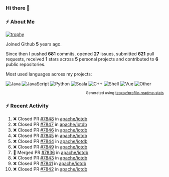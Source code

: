 ### Hi there 👋

### :zap: About Me

[![trophy](https://github-profile-trophy.vercel.app/?username=HTHou&theme=onedark)](https://github.com/ryo-ma/github-profile-trophy)
   
Joined Github **5** years ago.

Since then I pushed **681** commits, opened **27** issues, submitted **621** pull requests, received **1** stars across **5** personal projects and contributed to **6** public repositories.

Most used languages across my projects:

![Java](https://img.shields.io/static/v1?style=flat-square&label=%E2%A0%80&color=555&labelColor=%23b07219&message=Java%EF%B8%B194.4%25)
![JavaScript](https://img.shields.io/static/v1?style=flat-square&label=%E2%A0%80&color=555&labelColor=%23f1e05a&message=JavaScript%EF%B8%B11.4%25)
![Python](https://img.shields.io/static/v1?style=flat-square&label=%E2%A0%80&color=555&labelColor=%233572A5&message=Python%EF%B8%B10.7%25)
![Scala](https://img.shields.io/static/v1?style=flat-square&label=%E2%A0%80&color=555&labelColor=%23c22d40&message=Scala%EF%B8%B10.6%25)
![C++](https://img.shields.io/static/v1?style=flat-square&label=%E2%A0%80&color=555&labelColor=%23f34b7d&message=C%2B%2B%EF%B8%B10.6%25)
![Shell](https://img.shields.io/static/v1?style=flat-square&label=%E2%A0%80&color=555&labelColor=%2389e051&message=Shell%EF%B8%B10.4%25)
![Vue](https://img.shields.io/static/v1?style=flat-square&label=%E2%A0%80&color=555&labelColor=%2341b883&message=Vue%EF%B8%B10.3%25)
![Other](https://img.shields.io/static/v1?style=flat-square&label=%E2%A0%80&color=555&labelColor=%23ededed&message=Other%EF%B8%B11.2%25)

<p align="right"><sub>Generated using <a href="https://github.com/marketplace/actions/profile-readme-stats">teoxoy/profile-readme-stats</a></sub></p>


<!--![](https://github.com/HTHou/HTHou/blob/output/github-contribution-grid-snake.svg)-->

<!--![Haonan Hou's github stats](https://github-readme-stats.vercel.app/api?username=HTHou&count_private=true&show_icons=true&theme=onedark)-->

<!--![Haonan Hou's wakatime stats](https://github-readme-stats.vercel.app/api/wakatime?username=HTHou&layout=compact&theme=onedark)-->

<!--![Top Langs](https://github-readme-stats.vercel.app/api/top-langs/?username=HTHou&theme=onedark&layout=compact)-->

### :zap: Recent Activity
<!--START_SECTION:activity-->
1. ❌ Closed PR [#7848](https://github.com/apache/iotdb/pull/7848) in [apache/iotdb](https://github.com/apache/iotdb)
2. ❌ Closed PR [#7847](https://github.com/apache/iotdb/pull/7847) in [apache/iotdb](https://github.com/apache/iotdb)
3. ❌ Closed PR [#7846](https://github.com/apache/iotdb/pull/7846) in [apache/iotdb](https://github.com/apache/iotdb)
4. ❌ Closed PR [#7845](https://github.com/apache/iotdb/pull/7845) in [apache/iotdb](https://github.com/apache/iotdb)
5. ❌ Closed PR [#7844](https://github.com/apache/iotdb/pull/7844) in [apache/iotdb](https://github.com/apache/iotdb)
6. ❌ Closed PR [#7849](https://github.com/apache/iotdb/pull/7849) in [apache/iotdb](https://github.com/apache/iotdb)
7. 🎉 Merged PR [#7836](https://github.com/apache/iotdb/pull/7836) in [apache/iotdb](https://github.com/apache/iotdb)
8. ❌ Closed PR [#7843](https://github.com/apache/iotdb/pull/7843) in [apache/iotdb](https://github.com/apache/iotdb)
9. ❌ Closed PR [#7841](https://github.com/apache/iotdb/pull/7841) in [apache/iotdb](https://github.com/apache/iotdb)
10. ❌ Closed PR [#7842](https://github.com/apache/iotdb/pull/7842) in [apache/iotdb](https://github.com/apache/iotdb)
<!--END_SECTION:activity-->

<!--
**HTHou/HTHou** is a ✨ _special_ ✨ repository because its `README.md` (this file) appears on your GitHub profile.

Here are some ideas to get you started:

- 🔭 I’m currently working on ...
- 🌱 I’m currently learning ...
- 👯 I’m looking to collaborate on ...
- 🤔 I’m looking for help with ...
- 💬 Ask me about ...
- 📫 How to reach me: ...
- 😄 Pronouns: ...
- ⚡ Fun fact: ...
-->
